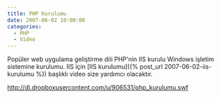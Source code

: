 ```yaml
---
title: PHP Kurulumu
date: 2007-06-02 10:00:00
categories:
  - PHP
  - Video
---
```


Popüler web uygulama geliştirme dili PHP'nin IIS kurulu Windows işletim sistemine kurulumu. IIS için [IIS kurulumu]({% post_url 2007-06-02-iis-kurulumu %}) başlıklı video size yardımcı olacaktır.

http://dl.dropboxusercontent.com/u/906531/php_kurulumu.swf
